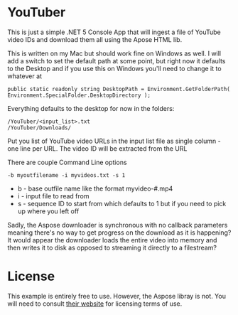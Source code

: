# YouTuber

This is just a simple .NET 5 Console App that will ingest a file of YouTube video IDs and download them all using the Apose HTML lib.

This is written on my Mac but should work fine on Windows as well. I will add a switch to set the default path at some point, but right now it defaults to the Desktop and if you use this on Windows you'll need to change it to whatever at

```
public static readonly string DesktopPath = Environment.GetFolderPath( Environment.SpecialFolder.DesktopDirectory );
```

Everything defaults to the desktop for now in the folders:

```
/YouTuber/<input_list>.txt
/YouTuber/Downloads/
```

Put you list of YouTube video URLs in the input list file as single column - one line per URL. The video ID will be extracted from the URL

There are couple Command Line options
```
-b myoutfilename -i myvideos.txt -s 1
```

* b - base outfile name like the format myvideo-#.mp4
* i - input file to read from
* s - sequence ID to start from which defaults to 1 but if you need to pick up where you left off

Sadly, the Aspose downloader is synchronous with no callback parameters meaning there's no way to get progress on the download as it is happening? It would appear the downloader loads the entire video into memory and then writes it to disk as opposed to streaming it directly to a filestream?

# License

This example is entirely free to use. However, the Aspose libray is not. You will need to consult [their website](https://www.aspose.com/) for licensing terms of use.
